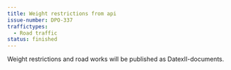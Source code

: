 ```yaml
---
title: Weight restrictions from api
issue-number: DPO-337
traffictypes:
  - Road traffic
status: finished
---
```


Weight restrictions and road works will be published as DatexII-documents.

